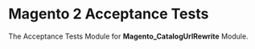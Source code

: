 # Magento 2 Acceptance Tests

The Acceptance Tests Module for **Magento_CatalogUrlRewrite** Module.
